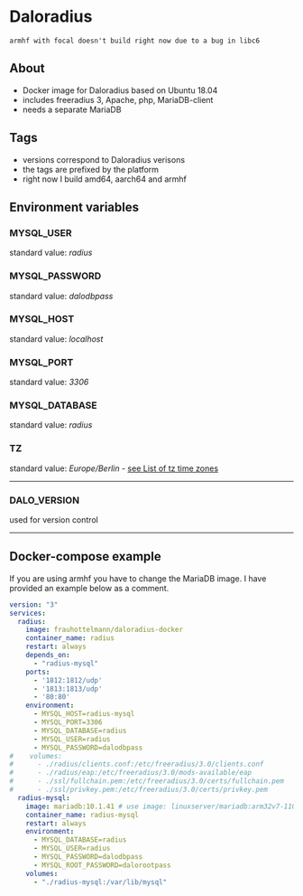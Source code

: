 # Daloradius

`armhf with focal doesn't build right now due to a bug in libc6`

## About

* Docker image for Daloradius based on Ubuntu 18.04
* includes freeradius 3, Apache, php, MariaDB-client
* needs a separate MariaDB

## Tags

* versions correspond to Daloradius verisons
* the tags are prefixed by the platform
* right now I build amd64, aarch64 and armhf

## Environment variables

### MYSQL_USER
standard value: *radius*
### MYSQL_PASSWORD
standard value: *dalodbpass*
### MYSQL_HOST
standard value: *localhost*
### MYSQL_PORT
standard value: *3306*
### MYSQL_DATABASE
standard value: *radius*
### TZ
standard value: *Europe/Berlin* - [see List of tz time zones](https://en.wikipedia.org/wiki/List_of_tz_database_time_zones)

---
### DALO_VERSION
used for version control

---
## Docker-compose example

If you are using armhf you have to change the MariaDB image. I have provided an example below as a comment.

```yaml
version: "3"
services:
  radius:
    image: frauhottelmann/daloradius-docker
    container_name: radius
    restart: always
    depends_on:
      - "radius-mysql" 
    ports:
      - '1812:1812/udp'
      - '1813:1813/udp'
      - '80:80'
    environment:
      - MYSQL_HOST=radius-mysql
      - MYSQL_PORT=3306
      - MYSQL_DATABASE=radius
      - MYSQL_USER=radius
      - MYSQL_PASSWORD=dalodbpass
#    volumes:
#      - ./radius/clients.conf:/etc/freeradius/3.0/clients.conf
#      - ./radius/eap:/etc/freeradius/3.0/mods-available/eap
#      - ./ssl/fullchain.pem:/etc/freeradius/3.0/certs/fullchain.pem
#      - ./ssl/privkey.pem:/etc/freeradius/3.0/certs/privkey.pem
  radius-mysql:
    image: mariadb:10.1.41 # use image: linuxserver/mariadb:arm32v7-110.3.18mariabionic-ls37 for RaspberryPi
    container_name: radius-mysql
    restart: always
    environment:
      - MYSQL_DATABASE=radius
      - MYSQL_USER=radius
      - MYSQL_PASSWORD=dalodbpass
      - MYSQL_ROOT_PASSWORD=dalorootpass
    volumes:
      - "./radius-mysql:/var/lib/mysql"
```

